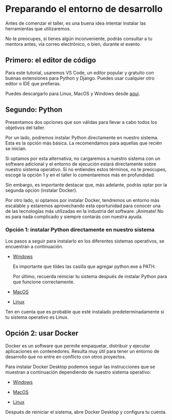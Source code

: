 # Preparando el entorno de desarrollo

Antes de comenzar el taller, es una buena idea intentar instalar las herramientas que utilizaremos.

No te preocupes, si tienes algún inconveniente, podrás consultar a tu mentora antes, vía correo electrónico, o bien, durante el evento.

## Primero: el editor de código

Para este tutorial, usaremos VS Code, un editor popular y gratuito con buenas extensiones para Python y Django. Puedes usar cualquier otro editor o IDE que prefieras.

Puedes descargarlo para Linux, MacOS y Windows desde [aquí](https://code.visualstudio.com).

## Segundo: Python

Presentamos dos opciones que son válidas para llevar a cabo todos los objetivos del taller.

Por un lado, podremos instalar Python directamente en nuestro sistema. Esta es la opción más básica. La recomendamos para aquellas que recién se inician.

Si optamos por esta alternativa, no cargaremos a nuestro sistema con un software adicional y el entorno de ejecución estará directamente sobre nuestro sistema operativo. Si no entiendes estos términos, no te preocupes, escoge la opción 1 y en el taller lo comentaremos más en profundidad.

Sin embargo, es importante destacar que, más adelante, podrás optar por la segunda opción (instalar Docker).

Por otro lado, si optamos por instalar Docker, tendremos un entorno más escalable y estaremos aprovechando esta oportunidad para conocer una de las tecnologías más utilizadas en la industria del software. ¡Anímate! No es para nada complicado y siempre contarás con nuestra ayuda.

### Opción 1: instalar Python directamente en nuestro sistema

Los pasos a seguir para instalarlo en los diferentes sistemas operativos, se encuentran a continuación.

- [Windows](https://tutorial.djangogirls.org/en/python_installation/#:~:text=Install%20Python%3A%20Windows)

  Es importante que tildes las casilla que agregar python.exe a PATH.

  Por último, recuerda reiniciar tu sistema después de instalar Python para que funcione correctamente.

- [MacOS](https://tutorial.djangogirls.org/en/python_installation/#:~:text=Install%20Python%3A%20macOS)

- [Linux](https://tutorial.djangogirls.org/en/python_installation/#:~:text=Install%20Python%3A%20Linux)

Ten en cuenta que es probable que esté instalado predeterminadamente si tu sistema operativo es Linux.

## Opción 2: usar Docker

Docker es un software que permite empaquetar, distribuir y ejecutar aplicaciones en contenedores.
Resulta muy útil para tener un entorno de desarrollo que no entre en conflicto con otros proyectos.

Para instalar Docker Desktop podemos seguir las instrucciones que se muestran a continuación dependiendo de nuestro sistema operativo:

- [Windows](https://docs.docker.com/desktop/setup/install/windows-install/)

- [MacOS](https://docs.docker.com/desktop/setup/install/mac-install/)

- [Linux](https://docs.docker.com/desktop/setup/install/linux/)

Después de reiniciar el sistema, abre Docker Desktop y configura tu cuenta.
